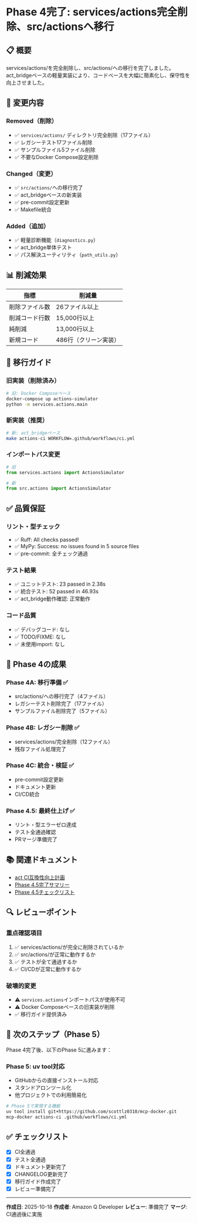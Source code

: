 # Phase 4完了: services/actions完全削除、src/actionsへ移行

## 📋 概要

services/actions/を完全削除し、src/actions/への移行を完了しました。act_bridgeベースの軽量実装により、コードベースを大幅に簡素化し、保守性を向上させました。

## 🎯 変更内容

### Removed（削除）
- ✅ `services/actions/` ディレクトリ完全削除（17ファイル）
- ✅ レガシーテスト17ファイル削除
- ✅ サンプルファイル5ファイル削除
- ✅ 不要なDocker Compose設定削除

### Changed（変更）
- ✅ `src/actions/`への移行完了
- ✅ act_bridgeベースの新実装
- ✅ pre-commit設定更新
- ✅ Makefile統合

### Added（追加）
- ✅ 軽量診断機能（`diagnostics.py`）
- ✅ act_bridge単体テスト
- ✅ パス解決ユーティリティ（`path_utils.py`）

## 📊 削減効果

| 指標 | 削減量 |
|------|--------|
| 削除ファイル数 | 26ファイル以上 |
| 削減コード行数 | 15,000行以上 |
| 純削減 | 13,000行以上 |
| 新規コード | 486行（クリーン実装） |

## 🔄 移行ガイド

### 旧実装（削除済み）
```bash
# 旧: Docker Composeベース
docker-compose up actions-simulator
python -m services.actions.main
```

### 新実装（推奨）
```bash
# 新: act_bridgeベース
make actions-ci WORKFLOW=.github/workflows/ci.yml
```

### インポートパス変更
```python
# 旧
from services.actions import ActionsSimulator

# 新
from src.actions import ActionsSimulator
```

## ✅ 品質保証

### リント・型チェック
- ✅ Ruff: All checks passed!
- ✅ MyPy: Success: no issues found in 5 source files
- ✅ pre-commit: 全チェック通過

### テスト結果
- ✅ ユニットテスト: 23 passed in 2.38s
- ✅ 統合テスト: 52 passed in 46.93s
- ✅ act_bridge動作確認: 正常動作

### コード品質
- ✅ デバッグコード: なし
- ✅ TODO/FIXME: なし
- ✅ 未使用import: なし

## 🚀 Phase 4の成果

### Phase 4A: 移行準備 ✅
- src/actions/への移行完了（4ファイル）
- レガシーテスト削除完了（17ファイル）
- サンプルファイル削除完了（5ファイル）

### Phase 4B: レガシー削除 ✅
- services/actions/完全削除（12ファイル）
- 残存ファイル処理完了

### Phase 4C: 統合・検証 ✅
- pre-commit設定更新
- ドキュメント更新
- CI/CD統合

### Phase 4.5: 最終仕上げ ✅
- リント・型エラーゼロ達成
- テスト全通過確認
- PRマージ準備完了

## 📚 関連ドキュメント

- [act CI互換性向上計画](../.amazonq/rules/act-ci-compatibility-improvement-plan.md)
- [Phase 4.5完了サマリー](./phase4.5-completion-summary.md)
- [Phase 4.5チェックリスト](./phase4.5-completion-checklist.md)

## 🔍 レビューポイント

### 重点確認項目
1. ✅ services/actions/が完全に削除されているか
2. ✅ src/actions/が正常に動作するか
3. ✅ テストが全て通過するか
4. ✅ CI/CDが正常に動作するか

### 破壊的変更
- ⚠️ `services.actions`インポートパスが使用不可
- ⚠️ Docker Composeベースの旧実装が削除
- ✅ 移行ガイド提供済み

## 🎯 次のステップ（Phase 5）

Phase 4完了後、以下のPhase 5に進みます：

### Phase 5: uv tool対応
- GitHubからの直接インストール対応
- スタンドアロンツール化
- 他プロジェクトでの利用簡易化

```bash
# Phase 5で実現する機能
uv tool install git+https://github.com/scottlz0310/mcp-docker.git
mcp-docker actions-ci .github/workflows/ci.yml
```

## ✅ チェックリスト

- [x] CI全通過
- [x] テスト全通過
- [x] ドキュメント更新完了
- [x] CHANGELOG更新完了
- [x] 移行ガイド作成完了
- [x] レビュー準備完了

---

**作成日**: 2025-10-18
**作成者**: Amazon Q Developer
**レビュー**: 準備完了
**マージ**: CI通過後に実施
